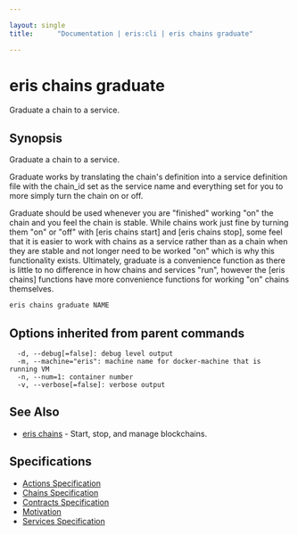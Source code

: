 ```yaml
---

layout: single
title:      "Documentation | eris:cli | eris chains graduate"

---
```


# eris chains graduate

Graduate a chain to a service.

## Synopsis

Graduate a chain to a service.

Graduate works by translating the chain's definition into a service definition
file with the chain_id set as the service name and everything set for you to
more simply turn the chain on or off.

Graduate should be used whenever you are "finished" working "on" the chain and
you feel the chain is stable. While chains work just fine by turning them "on"
or "off" with [eris chains start] and [eris chains stop], some feel that it is
easier to work with chains as a service rather than as a chain when they are
stable and not longer need to be worked "on" which is why this functionality
exists. Ultimately, graduate is a convenience function as there is little to
no difference in how chains and services "run", however the [eris chains]
functions have more convenience functions for working "on" chains themselves.

```bash
eris chains graduate NAME
```

## Options inherited from parent commands

```
  -d, --debug[=false]: debug level output
  -m, --machine="eris": machine name for docker-machine that is running VM
  -n, --num=1: container number
  -v, --verbose[=false]: verbose output
```

## See Also

* [eris chains](/docs/documentation/cli/latest/eris_chains/)	 - Start, stop, and manage blockchains.

## Specifications

* [Actions Specification](/docs/documentation/cli/latest/actions_specification/)
* [Chains Specification](/docs/documentation/cli/latest/chains_specification/)
* [Contracts Specification](/docs/documentation/cli/latest/contracts_specification/)
* [Motivation](/docs/documentation/cli/latest/motivation/)
* [Services Specification](/docs/documentation/cli/latest/services_specification/)

